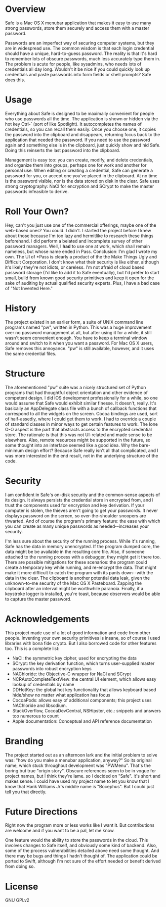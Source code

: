 # Overview
Safe is a Mac OS X menubar application that makes it easy to use many strong passwords, store them securely and access them with a master password.

Passwords are an imperfect way of securing computer systems, but they are in widespread use. The common wisdom is that each login credential should have a unique, hard-to-guess password. The reality is that it's hard to remember lots of obscure passwords, much less accurately type them in. The problem is acute for people, like sysadmins, who needs lots of credentials all day long. Wouldn't it be nice if you could quickly look up credentials and paste passwords into form fields or shell prompts? Safe does this.

# Usage
Everything about Safe is designed to be maximally convenient for people who use passwords all the time. The application is shown or hidden via the hot key Ctrl-` (sort of like Spotlight). It autocompletes the names of credentials, so you can recall them easily. Once you choose one, it copies the password into the clipboard and disappears, returning focus back to the application that needed the password. If you need to use the password again and something else is in the clipboard, just quickly show and hid Safe. Doing this reinserts the last password into the clipboard.

Management is easy too: you can create, modify, and delete credentials, and organize them into groups, perhaps one for work and another for personal use. When editing or creating a credential, Safe can generate a password for you, or accept one you've placed in the clipboard. At no time is the password visible, nor is the data stored on disk in the clear. Safe uses strong cryptography: NaCl for encryption and SCrypt to make the master passwords infeasible to derive.

# Roll Your Own?
Hey, can't you just use one of the commercial offerings, maybe one of the web-based ones? You could. I didn't. I started the project before I knew about those because I'm too lazy and hermitlike to research these things beforehand. I did perform a belated and incomplete survey of other password managers. Well, I __had__ to use one at work, which shall remain nameless, but whose name ended in Pass. Conclusion: I'm glad I wrote my own. The UI of *Pass is clearly a product of the the Make Things Ugly and Difficult Corporation. I don't know what their security is like either, although it's likely they're not idiots, or careless. I'm not afraid of cloud based password storage (I'd like to add it to Safe eventually), but I'd prefer to start small, build from known good security primitives and keep it open for the sake of auditing by actual qualified security experts. Plus, I have a bad case of "Not Invented Here."

# History
The project existed in an earlier form, a suite of UNIX command line programs named "pw", written in Python. This was a huge improvement over no password management at all, but after using it for a while, it still wasn't seem convenient enough. You have to keep a terminal window around and switch to it when you want a password. For Mac OS X users, Safe removes this annoyance. "pw" is still available, however, and it uses the same credential files.

# Structure
The aforementioned "pw" suite was a nicely structured set of Python programs that had thoughtful object orientation and other evidence of competent design. I did iOS development professionally for a while, so one would assume that Safe would exhibit similar finesse. It doesn't, really. It's basically an AppDelegate class file with a bunch of callback functions that correspond to all the widgets on the screen. Cocoa bindings are used, sort of half-assedly, where I could get them to work. I had to override a couple of standard classes in minor ways to get certain features to work. The lone O-O aspect is the part that abstracts access to the encrypted credential store. The rationale is that this was not UI-related and made sense to be elsewhere. Also, remote resources might be supported in the future, so some thought into an interface seemed like a good idea. Why the bare-minimum design effort? Because Safe really isn't all that complicated, and I was more interested in the end result, not in the underlying structure of the code.

# Security
I am confident in Safe's on-disk security and the common-sense aspects of its design. It always persists the credential store in encrypted from, and I trust the components used for encryption and key derivation. If your computer is stolen, the thieves aren't going to get your passwords. It never displays password on the screen, so over-the-shoulder snoopers are thwarted. And of course the program's primary feature: the ease with which you can create as many unique passwords as needed--increases your security.

I'm less sure about the security of the running process. While it's running, Safe has the data in memory unencrypted. If the program dumped core, the data might be be available in the resulting core file. Also, if someone attached to the running process with a debugger, they might get it there too. There are possible mitigations for these scenarios: the program could create a temporary key while running, and re-encrypt the data. That might make it more difficult to catch the program with its pants down--with the data in the clear. The clipboard is another potential data leak, given the unknown-to-me security of the Mac OS X Pasteboard. Zapping the clipboard after an interval might be worthwhile paranoia. Finally, if a keystroke logger is installed, you're toast, because observers would be able to capture the master password.

# Acknowledgements
This project made use of a lot of good information and code from other people. Inventing your own security primitives is insane, so of course I used libraries with bona fide crypto. But I also borrowed code for other features too. This is a complete list:

- NaCl: the symmetric key cipher, used for encrypting the data
- SCrypt: the key derivation function, which turns user-supplied master passwords into robust encryption keys
- NAChloride: the Objective-C wrapper for NaCl and SCrypt
- NCRAutoCompleteTextView: the central UI element, which allows easy lookup of credentials by name
- DDHotKey: the global hot key functionality that allows keyboard based hide/show no matter what application has focus
- CocoaPods: allows easy of additional components; this project uses NAChloride and libsodium.
- StackOverflow, CocoaDevCentral, NSHipster, etc.: snippets and answers too numerous to count
- Apple documentation: Conceptual and API reference documentation

# Branding
The project started out as an afternoon lark and the initial problem to solve was: "how do you make a menubar application, anyway?" So its original name, which stuck throughout development was "PWMenu". That's the boring but true "origin story". Obscure references seem to be in vogue for project names, but I think they're lame. so I decided on "Safe". It's short and makes sense. I could have used my project name to let you know that I know that Hank Williams Jr's middle name is "Bocephus". But I could just tell you that directly.

# Future Directions
Right now the program more or less works like I want it. But contributions are welcome and if you want to be a pal, let me know.

One feature would the ability to store the passwords in the cloud. This involves changes to Safe itself, and obviously some kind of backend. Also, some of the process vulnerabilities detailed above need some thought. And there may be bugs and things I hadn't thought of. The application could be ported to Swift, although I'm not sure of the effort needed or benefit derived from doing so.

# License
GNU GPLv2
